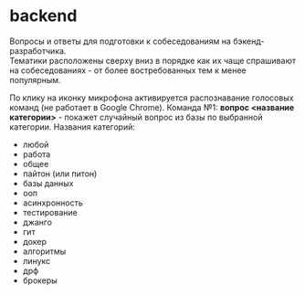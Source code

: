 # backend

Вопросы и ответы для подготовки к собеседованиям на бэкенд-разработчика.  
Тематики расположены сверху вниз в порядке как их чаще спрашивают на собеседованиях - от более востребованных тем к менее популярным.

По клику на иконку микрофона активируется распознавание голосовых команд (не работает в Google Chrome).
Команда №1: **вопрос <название категории>** - покажет случайный вопрос из базы по выбранной категории.
Названия категорий:
- любой
- работа
- общее
- пайтон (или питон)
- базы данных
- ооп
- асинхронность
- тестирование
- джанго
- гит
- докер
- алгоритмы
- линукс
- дрф
- брокеры
